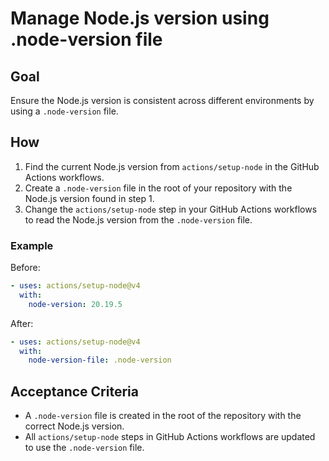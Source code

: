 # Manage Node.js version using .node-version file

## Goal

Ensure the Node.js version is consistent across different environments by using a `.node-version` file.

## How

1. Find the current Node.js version from `actions/setup-node` in the GitHub Actions workflows.
2. Create a `.node-version` file in the root of your repository with the Node.js version found in step 1.
3. Change the `actions/setup-node` step in your GitHub Actions workflows to read the Node.js version from the `.node-version` file.

### Example

Before:

```yaml
- uses: actions/setup-node@v4
  with:
    node-version: 20.19.5
```

After:

```yaml
- uses: actions/setup-node@v4
  with:
    node-version-file: .node-version
```

## Acceptance Criteria

- A `.node-version` file is created in the root of the repository with the correct Node.js version.
- All `actions/setup-node` steps in GitHub Actions workflows are updated to use the `.node-version` file.
